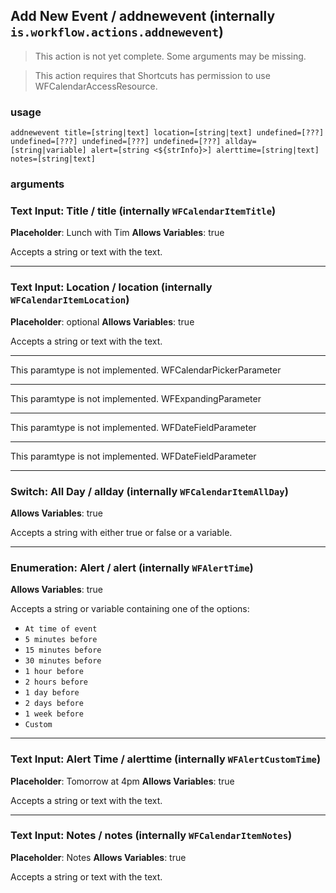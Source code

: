 
## Add New Event / addnewevent (internally `is.workflow.actions.addnewevent`)

> This action is not yet complete. Some arguments may be missing.


> This action requires that Shortcuts has permission to use WFCalendarAccessResource.

### usage
`addnewevent title=[string|text] location=[string|text] undefined=[???] undefined=[???] undefined=[???] undefined=[???] allday=[string|variable] alert=[string <${strInfo}>] alerttime=[string|text] notes=[string|text]`

### arguments
### Text Input: Title / title (internally `WFCalendarItemTitle`)
**Placeholder**: Lunch with Tim
**Allows Variables**: true


Accepts a string 
or text
with the text.

---

### Text Input: Location / location (internally `WFCalendarItemLocation`)
**Placeholder**: optional
**Allows Variables**: true


Accepts a string 
or text
with the text.

---

This paramtype is not implemented. WFCalendarPickerParameter

---

This paramtype is not implemented. WFExpandingParameter

---

This paramtype is not implemented. WFDateFieldParameter

---

This paramtype is not implemented. WFDateFieldParameter

---

### Switch: All Day / allday (internally `WFCalendarItemAllDay`)
**Allows Variables**: true


Accepts a string with either true or false
or a variable.

---

### Enumeration: Alert / alert (internally `WFAlertTime`)
**Allows Variables**: true


Accepts a string 
or variable
containing one of the options:

- `At time of event`
- `5 minutes before`
- `15 minutes before`
- `30 minutes before`
- `1 hour before`
- `2 hours before`
- `1 day before`
- `2 days before`
- `1 week before`
- `Custom`

---

### Text Input: Alert Time / alerttime (internally `WFAlertCustomTime`)
**Placeholder**: Tomorrow at 4pm
**Allows Variables**: true


Accepts a string 
or text
with the text.

---

### Text Input: Notes / notes (internally `WFCalendarItemNotes`)
**Placeholder**: Notes
**Allows Variables**: true


Accepts a string 
or text
with the text.
